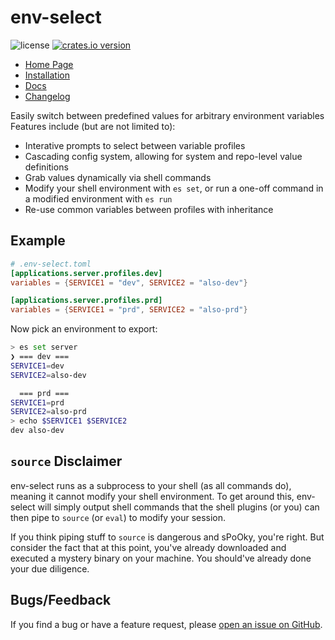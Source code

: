# env-select

![license](https://img.shields.io/github/license/LucasPickering/env-select)
[![crates.io version](https://img.shields.io/crates/v/env-select.svg)](https://crates.io/crates/env-select)

- [Home Page](https://env-select.lucaspickering.me)
- [Installation](https://env-select.lucaspickering.me/book/install.html)
- [Docs](https://env-select.lucaspickering.me/book/)
- [Changelog](https://env-select.lucaspickering.me/changelog/)

Easily switch between predefined values for arbitrary environment variables Features include (but are not limited to):

- Interative prompts to select between variable profiles
- Cascading config system, allowing for system and repo-level value definitions
- Grab values dynamically via shell commands
- Modify your shell environment with `es set`, or run a one-off command in a modified environment with `es run`
- Re-use common variables between profiles with inheritance

## Example

```toml
# .env-select.toml
[applications.server.profiles.dev]
variables = {SERVICE1 = "dev", SERVICE2 = "also-dev"}

[applications.server.profiles.prd]
variables = {SERVICE1 = "prd", SERVICE2 = "also-prd"}
```

Now pick an environment to export:

```sh
> es set server
❯ === dev ===
SERVICE1=dev
SERVICE2=also-dev

  === prd ===
SERVICE1=prd
SERVICE2=also-prd
> echo $SERVICE1 $SERVICE2
dev also-dev
```

## `source` Disclaimer

env-select runs as a subprocess to your shell (as all commands do), meaning it cannot modify your shell environment. To get around this, env-select will simply output shell commands that the shell plugins (or you) can then pipe to `source` (or `eval`) to modify your session.

If you think piping stuff to `source` is dangerous and sPoOky, you're right. But consider the fact that at this point, you've already downloaded and executed a mystery binary on your machine. You should've already done your due diligence.

## Bugs/Feedback

If you find a bug or have a feature request, please [open an issue on GitHub](https://github.com/LucasPickering/env-select/issues/new).
